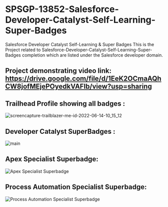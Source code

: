 # SPSGP-13852-Salesforce-Developer-Catalyst-Self-Learning-Super-Badges
Salesforce Developer Catalyst Self-Learning &amp; Super Badges
This is the Project related to Salesforce-Developer-Catalyst-Self-Learning-Super-Badges completion which are listed under the Salesforce developer domain.

## Project demonstrating video link: https://drive.google.com/file/d/1EeK2OCmaAQhCW8jofMEjePOyedkVAFlb/view?usp=sharing



## Trailhead Profile showing all badges :
![screencapture-trailblazer-me-id-2022-06-14-10_15_12](https://user-images.githubusercontent.com/100104826/173495170-ccc29b7b-b89b-4d5b-92b6-de8ce7bd28b9.png)

## Developer Catalyst SuperBadges :
![main](https://user-images.githubusercontent.com/100104826/173495649-d5279b49-178a-4447-a41d-bfe405c24246.png)

## Apex Specialist Superbadge:
![Apex Specialist Superbadge](https://user-images.githubusercontent.com/100104826/173495713-3f373b24-b02b-4243-a4c9-e6df829c6acc.png)

## Process Automation Specialist Superbadge:
![Process Automation Specialist Superbadge](https://user-images.githubusercontent.com/100104826/173495781-45a8e9f3-ddb8-4056-b6e1-2d282d1489d4.png)



